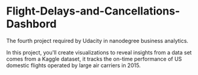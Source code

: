 # Flight-Delays-and-Cancellations-Dashbord
The fourth project required by Udacity in nanodegree business analytics.


In this project, you'll create visualizations to reveal insights from a data set comes from a Kaggle dataset, it tracks the on-time performance of US domestic flights operated by large air carriers in 2015.
